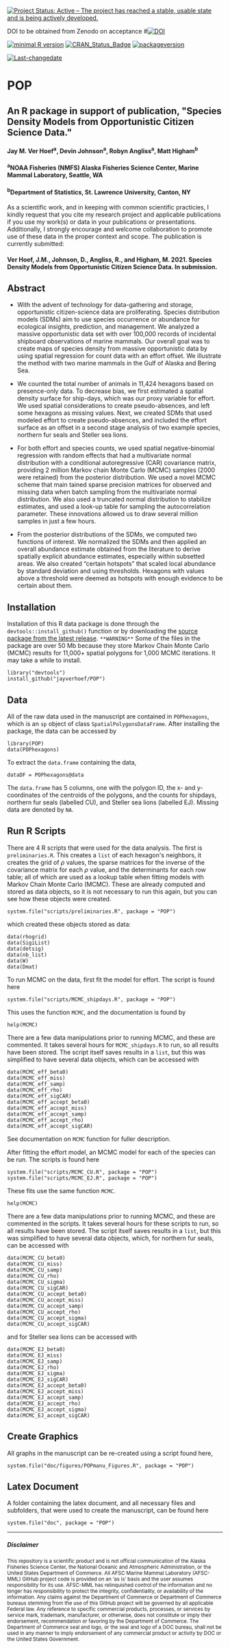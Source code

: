 
[![Project Status: Active – The project has reached a stable, usable state and is being actively developed.](http://www.repostatus.org/badges/latest/active.svg)](http://www.repostatus.org/#active)

DOI to be obtained from Zenodo on acceptance #[![DOI](https://zenodo.org/badge/DOI/10.5281/zenodo.1035939.svg)](https://doi.org/**.****/zenodo.********)

[![minimal R version](https://img.shields.io/badge/R%3E%3D-4.0.0-6666ff.svg)](https://cran.r-project.org/) [![CRAN\_Status\_Badge](http://www.r-pkg.org/badges/version/kotzeb0912)](https://cran.r-project.org/package=kotzeb0912) [![packageversion](https://img.shields.io/badge/Package%20version-1.0.0-orange.svg?style=flat-square)](commits/master)

[![Last-changedate](https://img.shields.io/badge/last%20change-2021--01--27-yellowgreen.svg)](/commits/master)

# POP
## An R package in support of publication, "Species Density Models from Opportunistic Citizen Science Data." 

#### Jay M. Ver Hoef<sup>a</sup>, Devin Johnson<sup>a</sup>, Robyn Angliss<sup>a</sup>, Matt Higham<sup>b</sup>

#### <sup>a</sup>NOAA Fisheries (NMFS) Alaska Fisheries Science Center, Marine Mammal Laboratory, Seattle, WA
#### <sup>b</sup>Department of Statistics, St. Lawrence University, Canton, NY

As a scientific work, and in keeping with common scientific practicies, I kindly request that you cite my research project and applicable publications if you use my work(s) or data in your publications or presentations. Additionally, I strongly encourage and welcome collaboration to promote use of these data in the proper context and scope.  The publication is currently submitted:

#### Ver Hoef, J.M., Johnson, D., Angliss, R., and Higham, M. 2021. Species Density Models from Opportunistic Citizen Science Data. In submission.


Abstract
-----------------

 * With the advent of technology for data-gathering and storage, opportunistic citizen-science data are proliferating. Species distribution models (SDMs) aim to use species occurrence or abundance for ecological insights, prediction, and management. We analyzed a massive opportunistic data set with over 100,000 records of incidental shipboard observations of marine mammals. Our overall goal was to create maps of species density from massive opportunistic data by using spatial regression for count data with an effort offset. We illustrate the method with two marine mammals in the Gulf of Alaska and Bering Sea.

* We counted the total number of animals in 11,424 hexagons based on presence-only data. To decrease bias, we first estimated a spatial density surface for ship-days, which was our proxy variable for effort. We used spatial considerations to create pseudo-absences, and left some hexagons as missing values. Next, we created SDMs that used modeled effort to create pseudo-absences, and included the effort surface as an offset in a second stage analysis of two example species, northern fur seals and Steller sea lions.

* For both effort and species counts, we used spatial negative-binomial regression with random effects that had a multivariate normal distribution with a conditional autoregressive (CAR) covariance matrix, providing 2 million Markov chain Monte Carlo (MCMC) samples (2000 were retained) from the posterior distribution. We used a novel MCMC scheme that main tained sparse precision matrices for observed and missing data when batch sampling from the multivariate normal distribution. We also used a truncated normal distribution to stabilize estimates, and used a look-up table for sampling the autocorrelation parameter. These innovations allowed us to draw several million samples in just a few hours.

* From the posterior distributions of the SDMs, we computed two functions of interest. We normalized the SDMs and then applied an overall abundance estimate obtained from the literature to derive spatially explicit abundance estimates, especially within subsetted areas. We also created “certain hotspots” that scaled local abundance by standard deviation and using thresholds. Hexagons with values above a threshold were deemed as hotspots with enough evidence to be certain about them.

Installation
------------

Installation of this R data package is done through the `devtools::install_github()` function or by downloading the [source package from the latest release](https://github.com/jayverhoef/POP). `**WARNING**` Some of the files in the package are over 50 Mb because they store Markov Chain Monte Carlo (MCMC) results for 11,000+ spatial polygons for 1,000 MCMC iterations.  It may take a while to install.


```
library("devtools")
install_github("jayverhoef/POP")
```


Data
-------------

All of the raw data used in the manuscript are contained in `POPhexagons`, which is an `sp` object of class `SpatialPolygonsDataFrame`.  After installing the package, the data can be accessed by 

```
library(POP)
data(POPhexagons)
```

To extract the `data.frame` containing the data, 

```
dataDF = POPhexagons@data
```

The `data.frame` has 5 columns, one with the polygon ID, the x- and y-coordinates of the centroids of the polygons, and the counts for shipdays, northern fur seals (labelled CU), and Steller sea lions (labelled EJ).  Missing data are denoted by `NA`.

Run R Scripts
-------------

There are 4 R scripts that were used for the data analysis.  The first is `preliminaries.R`.  This creates a `list` of each hexagon's neighbors, it creates the grid of $\rho$ values, the sparse matrices for the inverse of the covariance matrix for each $\rho$ value, and the determinants for each row table; all of which are used as a lookup table when fitting models with Markov Chain Monte Carlo (MCMC).  These are already computed and stored as data objects, so it is not necessary to run this again, but you can see how these objects were created.

```
system.file("scripts/preliminaries.R", package = "POP")
```

which created these objects stored as data:

```
data(rhogrid)
data(SigiList)
data(detsig)
data(nb_list)
data(W)
data(Dmat)
```

To run MCMC on the data, first fit the model for effort.  The script is found here

```
system.file("scripts/MCMC_shipdays.R", package = "POP")
```

This uses the function `MCMC`, and the documentation is found by

```
help(MCMC)
```
There are a few data manipulations prior to running MCMC, and these are commented.  It takes several hours for `MCMC_shipdays.R` to run, so all results have been stored.  The script itself saves results in a `list`, but this was simplified to have several data objects, which can be accessed with

```
data(MCMC_eff_beta0)
data(MCMC_eff_miss)
data(MCMC_eff_samp)
data(MCMC_eff_rho)
data(MCMC_eff_sigCAR)
data(MCMC_eff_accept_beta0)
data(MCMC_eff_accept_miss)
data(MCMC_eff_accept_samp)
data(MCMC_eff_accept_rho)
data(MCMC_eff_accept_sigCAR)
```

See documentation on `MCMC` function for fuller description.

After fitting the effort model, an MCMC model for each of the species can be run.  The scripts is found here

```
system.file("scripts/MCMC_CU.R", package = "POP")
system.file("scripts/MCMC_EJ.R", package = "POP")
```

These fits use the same function `MCMC`.

```
help(MCMC)
```
There are a few data manipulations prior to running MCMC, and these are commented in the scripts.  It takes several hours for these scripts to run, so all results have been stored.  The script itself saves results in a `list`, but this was simplified to have several data objects, which, for northern fur seals, can be accessed with

```
data(MCMC_CU_beta0)
data(MCMC_CU_miss)
data(MCMC_CU_samp)
data(MCMC_CU_rho)
data(MCMC_CU_sigma)
data(MCMC_CU_sigCAR)
data(MCMC_CU_accept_beta0)
data(MCMC_CU_accept_miss)
data(MCMC_CU_accept_samp)
data(MCMC_CU_accept_rho)
data(MCMC_CU_accept_sigma)
data(MCMC_CU_accept_sigCAR)
```

and for Steller sea lions can be accessed with 

```
data(MCMC_EJ_beta0)
data(MCMC_EJ_miss)
data(MCMC_EJ_samp)
data(MCMC_EJ_rho)
data(MCMC_EJ_sigma)
data(MCMC_EJ_sigCAR)
data(MCMC_EJ_accept_beta0)
data(MCMC_EJ_accept_miss)
data(MCMC_EJ_accept_samp)
data(MCMC_EJ_accept_rho)
data(MCMC_EJ_accept_sigma)
data(MCMC_EJ_accept_sigCAR)
```

Create Graphics
-------------

All graphs in the manuscript can be re-created using a script found here,

```
system.file("doc/figures/POPmanu_Figures.R", package = "POP")
```

Latex Document
-------------

A folder containing the latex document, and all necessary files and subfolders, that were used to create the manuscript, can be found here

```
system.file("doc", package = "POP")
```

-------------
##### Disclaimer

<sub>This repository is a scientific product and is not official communication of the Alaska Fisheries Science Center, the National Oceanic and Atmospheric Administration, or the United States Department of Commerce. All AFSC Marine Mammal Laboratory (AFSC-MML) GitHub project code is provided on an ‘as is’ basis and the user assumes responsibility for its use. AFSC-MML has relinquished control of the information and no longer has responsibility to protect the integrity, confidentiality, or availability of the information. Any claims against the Department of Commerce or Department of Commerce bureaus stemming from the use of this GitHub project will be governed by all applicable Federal law. Any reference to specific commercial products, processes, or services by service mark, trademark, manufacturer, or otherwise, does not constitute or imply their endorsement, recommendation or favoring by the Department of Commerce. The Department of Commerce seal and logo, or the seal and logo of a DOC bureau, shall not be used in any manner to imply endorsement of any commercial product or activity by DOC or the United States Government.</sub>


